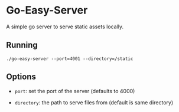 # Go-Easy-Server

A simple go server to serve static assets locally.

## Running

`./go-easy-server --port=4001 --directory=/static`

## Options

- `port`: set the port of the server (defaults to 4000)

- `directory`: the path to serve files from (default is same directory)

